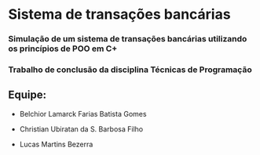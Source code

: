 # Sistema de transações bancárias
### Simulação de um sistema de transações bancárias utilizando os princípios de POO em C+
### Trabalho de conclusão da disciplina Técnicas de Programação

## Equipe:

* Belchior Lamarck Farias Batista Gomes 

* Christian Ubiratan da S. Barbosa Filho

* Lucas Martins Bezerra 